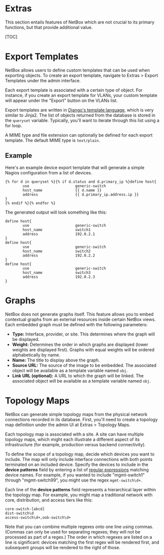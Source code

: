 <h1>Extras</h1>

This section entails features of NetBox which are not crucial to its primary functions, but that provide additional value.

[TOC]

# Export Templates

NetBox allows users to define custom templates that can be used when exporting objects. To create an export template, navigate to Extras > Export Templates under the admin interface.

Each export template is associated with a certain type of object. For instance, if you create an export template for VLANs, your custom template will appear under the "Export" button on the VLANs list.

Export templates are written in [Django's template language](https://docs.djangoproject.com/en/1.9/ref/templates/language/), which is very similar to Jinja2. The list of objects returned from the database is stored in the `queryset` variable. Typically, you'll want to iterate through this list using a for loop.

A MIME type and file extension can optionally be defined for each export template. The default MIME type is `text/plain`.

## Example

Here's an example device export template that will generate a simple Nagios configuration from a list of devices.

```
{% for d in queryset %}{% if d.status and d.primary_ip %}define host{
        use                     generic-switch
        host_name               {{ d.name }}
        address                 {{ d.primary_ip.address.ip }}
}
{% endif %}{% endfor %}
```

The generated output will look something like this:

```
define host{
        use                     generic-switch
        host_name               switch1
        address                 192.0.2.1
}
define host{
        use                     generic-switch
        host_name               switch2
        address                 192.0.2.2
}
define host{
        use                     generic-switch
        host_name               switch3
        address                 192.0.2.3
}
```

# Graphs

NetBox does not generate graphs itself. This feature allows you to embed contextual graphs from an external resources inside certain NetBox views. Each embedded graph must be defined with the following parameters:

* **Type:** Interface, provider, or site. This determines where the graph will be displayed.
* **Weight:** Determines the order in which graphs are displayed (lower weights are displayed first). Graphs with equal weights will be ordered alphabetically by name.
* **Name:** The title to display above the graph.
* **Source URL:** The source of the image to be embedded. The associated object will be available as a template variable named `obj`.
* **Link URL (optional):** A URL to which the graph will be linked. The associated object will be available as a template variable named `obj`.

# Topology Maps

NetBox can generate simple topology maps from the physical network connections recorded in its database. First, you'll need to create a topology map definition under the admin UI at Extras > Topology Maps.

Each topology map is associated with a site. A site can have multiple topology maps, which might each illustrate a different aspect of its infrastructure (for example, production versus backend connectivity).

To define the scope of a topology map, decide which devices you want to include. The map will only include interface connections with both points terminated on an included device. Specify the devices to include in the **device patterns** field by entering a list of [regular expressions](https://en.wikipedia.org/wiki/Regular_expression) matching device names. For example, if you wanted to include "mgmt-switch1" through "mgmt-switch99", you might use the regex `mgmt-switch\d+`.

Each line of the **device patterns** field represents a hierarchical layer within the topology map. For example, you might map a traditional network with core, distribution, and access tiers like this:

```
core-switch-[abcd]
dist-switch\d
access-switch\d+,oob-switch\d+
```

Note that you can combine multiple regexes onto one line using commas. (Commas can only be used for separating regexes; they will not be processed as part of a regex.) The order in which regexes are listed on a line is significant: devices matching the first regex will be rendered first, and subsequent groups will be rendered to the right of those.
